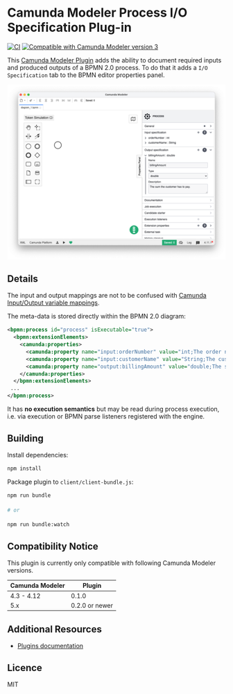 # Camunda Modeler Process I/O Specification Plug-in

[![CI](https://github.com/camunda/camunda-modeler-process-io-specification-plugin/workflows/CI/badge.svg)](https://github.com/camunda/camunda-modeler-process-io-specification-plugin/actions?query=workflow%3ACI) [![Compatible with Camunda Modeler version 3](https://img.shields.io/badge/Camunda%20Modeler-3+-blue.svg)](https://github.com/camunda/camunda-modeler)

This [Camunda Modeler Plugin](https://github.com/camunda/camunda-modeler) adds the ability to document required inputs and produced outputs of a BPMN 2.0 process. To do that it adds a `I/O Specification` tab to the BPMN editor properties panel.

![Screenshot](./docs/screenshot.png)


## Details

The input and output mappings are not to be confused with [Camunda Input/Output variable mappings](https://docs.camunda.org/manual/latest/user-guide/process-engine/variables/#input-output-variable-mapping).

The meta-data is stored directly within the BPMN 2.0 diagram:

```xml
<bpmn:process id="process" isExecutable="true">
  <bpmn:extensionElements>
    <camunda:properties>
      <camunda:property name="input:orderNumber" value="int;The order number" />
      <camunda:property name="input:customerName" value="String;The customer's name" />
      <camunda:property name="output:billingAmount" value="double;The sum the customer has to pay" />
    </camunda:properties>
  </bpmn:extensionElements>
 ...
</bpmn:process>
```

It has __no execution semantics__ but may be read during process execution, i.e. via execution or BPMN parse listeners registered with the engine.


## Building

Install dependencies:

```sh
npm install
```

Package plugin to `client/client-bundle.js`:

```sh
npm run bundle

# or

npm run bundle:watch
```

## Compatibility Notice

This plugin is currently only compatible with following Camunda Modeler versions.

| Camunda Modeler | Plugin         |
|-----------------|----------------|
| 4.3 - 4.12      | 0.1.0          |
| 5.x             | 0.2.0 or newer |


## Additional Resources

* [Plugins documentation](https://github.com/camunda/camunda-modeler/tree/master/docs/plugins)


## Licence

MIT
